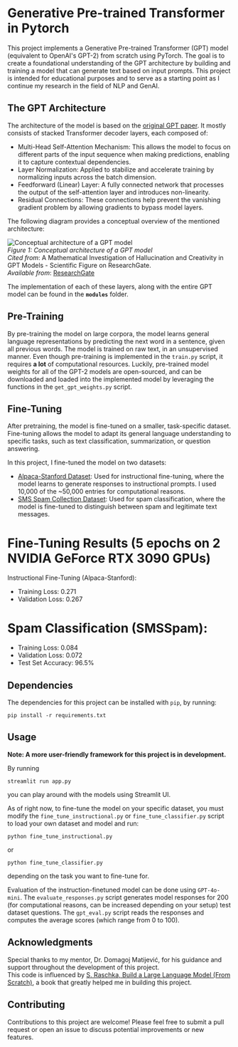# Generative Pre-trained Transformer in Pytorch
This project implements a Generative Pre-trained Transformer (GPT) model (equivalent to OpenAI's GPT-2) from scratch using PyTorch. The goal is to create a foundational understanding of the GPT architecture by building and training a model that can generate text based on input prompts. This project is intended for educational purposes and to serve as a starting point as I continue my research in the field of NLP and GenAI.

## The GPT Architecture
The architecture of the model is based on the [original GPT paper](https://s3-us-west-2.amazonaws.com/openai-assets/research-covers/language-unsupervised/language_understanding_paper.pdf).
It mostly consists of stacked Transformer decoder layers, each composed of:

- Multi-Head Self-Attention Mechanism: This allows the model to focus on different parts of the input sequence when making predictions, enabling it to capture contextual dependencies.
- Layer Normalization: Applied to stabilize and accelerate training by normalizing inputs across the batch dimension.
- Feedforward (Linear) Layer: A fully connected network that processes the output of the self-attention layer and introduces non-linearity.
- Residual Connections: These connections help prevent the vanishing gradient problem by allowing gradients to bypass model layers.

The following diagram provides a conceptual overview of the mentioned architecture:

<img src="https://github.com/user-attachments/assets/cd45144b-9a1b-4a33-ad0a-7a3f76dc6b03" alt="Conceptual architecture of a GPT model"/> <br>
*Figure 1: Conceptual architecture of a GPT model*  
*Cited from*: A Mathematical Investigation of Hallucination and Creativity in GPT Models - Scientific Figure on ResearchGate.  
*Available from*: [ResearchGate](https://www.researchgate.net/figure/Conceptual-architecture-of-a-GPT-model_fig1_370853178)

The implementation of each of these layers, along with the entire GPT model can be found in the **`modules`** folder.

## Pre-Training
By pre-training the model on large corpora, the model learns general language representations by predicting the next word in a sentence, given all previous words. The model is trained on raw text, in an unsupervised manner. Even though pre-training is implemented in the `train.py` script, it requires **a lot** of computational resources. Luckily, pre-trained model weights for all of the GPT-2 models are open-sourced, and can be downloaded and loaded into the implemented model by leveraging the functions in the `get_gpt_weights.py` script.

## Fine-Tuning
After pretraining, the model is fine-tuned on a smaller, task-specific dataset. Fine-tuning allows the model to adapt its general language understanding to specific tasks, such as text classification, summarization, or question answering. 

In this project, I fine-tuned the model on two datasets:

- [Alpaca-Stanford Dataset](https://github.com/tatsu-lab/stanford_alpaca?tab=readme-ov-file#data-release): Used for instructional fine-tuning, where the model learns to generate responses to instructional prompts. I used 10,000 of the ~50,000 entries for computational reasons.
- [SMS Spam Collection Dataset](https://www.kaggle.com/datasets/uciml/sms-spam-collection-dataset): Used for spam classification, where the model is fine-tuned to distinguish between spam and legitimate text messages.

# Fine-Tuning Results (5 epochs on 2 NVIDIA GeForce RTX 3090 GPUs)
Instructional Fine-Tuning (Alpaca-Stanford):
- Training Loss: 0.271
- Validation Loss: 0.267

# Spam Classification (SMSSpam):
- Training Loss: 0.084
- Validation Loss: 0.072
- Test Set Accuracy: 96.5%

## Dependencies
The dependencies for this project can be installed with `pip`, by running:
```
pip install -r requirements.txt
```

## Usage
**Note: A more user-friendly framework for this project is in development.**

By running
```
streamlit run app.py
```
you can play around with the models using Streamlit UI.


As of right now, to fine-tune the model on your specific dataset, you must modify the `fine_tune_instructional.py` or `fine_tune_classifier.py` script to load your own dataset and model and run:
```
python fine_tune_instructional.py
```
or
```
python fine_tune_classifier.py
```
depending on the task you want to fine-tune for.

Evaluation of the instruction-finetuned model can be done using `GPT-4o-mini`. 
The `evaluate_responses.py` script generates model responses for 200 (for computational reasons, can be increased depending on your setup) test dataset questions.
The `gpt_eval.py` script reads the responses and computes the average scores (which range from 0 to 100).

## Acknowledgments
Special thanks to my mentor, Dr. Domagoj Matijević, for his guidance and support throughout the development of this project. <br>
This code is influenced by [S. Raschka, Build a Large Language Model (From Scratch)](https://www.manning.com/books/build-a-large-language-model-from-scratch), a book that greatly helped me in building this project.

## Contributing
Contributions to this project are welcome! Please feel free to submit a pull request or open an issue to discuss potential improvements or new features.



